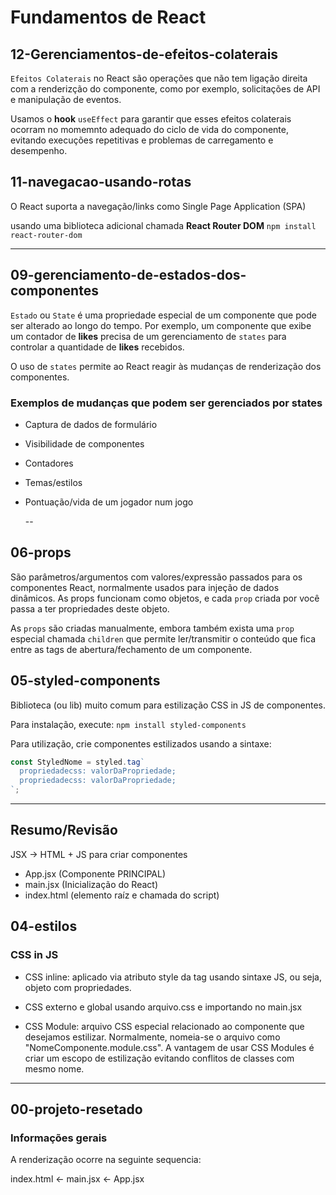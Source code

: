 # Fundamentos de React

## 12-Gerenciamentos-de-efeitos-colaterais

`Efeitos Colaterais` no React são operações que não tem ligação direita com a renderizção do componente, como por exemplo, solicitações de API e manipulação de eventos.

Usamos o **hook** `useEffect` para garantir que esses efeitos colaterais ocorram no momemnto adequado do ciclo de vida do componente, evitando execuções repetitivas e problemas de carregamento e desempenho.

## 11-navegacao-usando-rotas

O React suporta a navegação/links como Single Page Application (SPA)

usando uma biblioteca adicional chamada **React Router DOM**
`npm install react-router-dom`

---

## 09-gerenciamento-de-estados-dos-componentes

`Estado` ou `State` é uma propriedade especial de um componente que pode ser alterado ao longo do tempo. Por exemplo, um componente que exibe um contador de **likes** precisa de um gerenciamento de `states` para controlar a quantidade de **likes** recebidos.

O uso de `states` permite ao React reagir às mudanças de renderização dos componentes.

### Exemplos de mudanças que podem ser gerenciados por states

- Captura de dados de formulário
- Visibilidade de componentes
- Contadores
- Temas/estilos
- Pontuação/vida de um jogador num jogo

  --

## 06-props

São parâmetros/argumentos com valores/expressão passados para os componentes React, normalmente usados para injeção de dados dinâmicos.
As props funcionam como objetos, e cada `prop` criada por você passa a ter propriedades deste objeto.

As `props` são criadas manualmente, embora também exista uma `prop` especial chamada `children` que permite ler/transmitir o conteúdo que fica entre as tags de abertura/fechamento de um componente.

## 05-styled-components

Biblioteca (ou lib) muito comum para estilização CSS in JS de componentes.

Para instalação, execute: `npm install styled-components`

Para utilização, crie componentes estilizados usando a sintaxe:

```javascript
const StyledNome = styled.tag`
  propriedadecss: valorDaPropriedade;
  propriedadecss: valorDaPropriedade;
`;
```

---

## Resumo/Revisão

JSX -> HTML + JS para criar componentes

- App.jsx (Componente PRINCIPAL)
- main.jsx (Inicialização do React)
- index.html (elemento raíz e chamada do script)

## 04-estilos

### CSS in JS

- CSS inline: aplicado via atributo style da tag usando sintaxe JS, ou seja, objeto com propriedades.

- CSS externo e global usando arquivo.css e importando no main.jsx

- CSS Module: arquivo CSS especial relacionado ao componente que desejamos estilizar. Normalmente, nomeia-se o arquivo como "NomeComponente.module.css". A vantagem de usar CSS Modules é criar um escopo de estilização evitando conflitos de classes com mesmo nome.

---

## 00-projeto-resetado

### Informações gerais

A renderização ocorre na seguinte sequencia:

index.html <- main.jsx <- App.jsx
